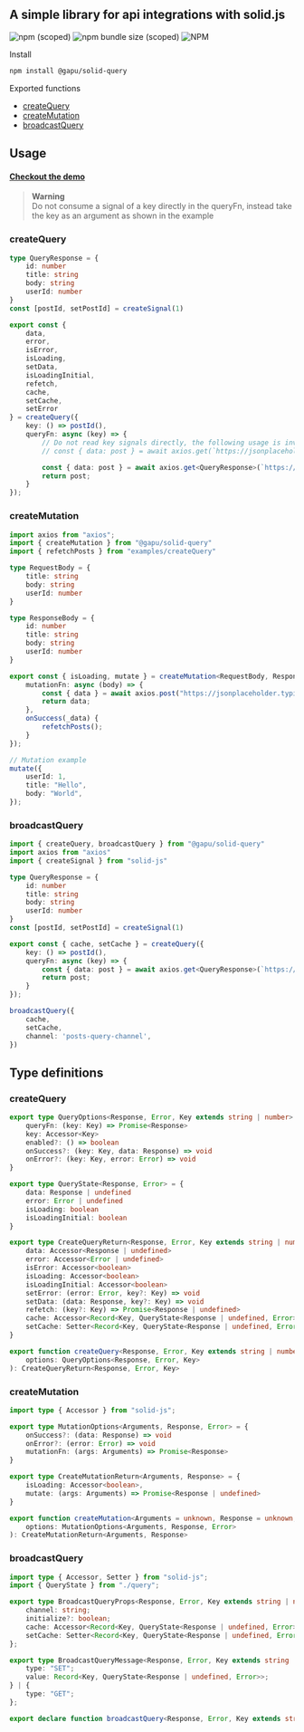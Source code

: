 ## A simple library for api integrations with solid.js
![npm (scoped)](https://img.shields.io/npm/v/%40gapu/solid-query)
![npm bundle size (scoped)](https://img.shields.io/bundlephobia/minzip/%40gapu/solid-query)
![NPM](https://img.shields.io/npm/l/%40gapu%2Fsolid-query)

Install
```bash
npm install @gapu/solid-query
```

Exported functions
- [createQuery](#createquery)
- [createMutation](#createmutation)
- [broadcastQuery](#broadcastquery)


## Usage
#### [Checkout the demo](https://stackblitz.com/edit/gapu-solid-query?file=src%2FApp.tsx)

> **Warning**  
> Do not consume a signal of a key directly in the queryFn, instead take the key as an argument as shown in the example

### createQuery
```ts
type QueryResponse = {
    id: number
    title: string
    body: string
    userId: number
}
const [postId, setPostId] = createSignal(1)

export const { 
    data,
    error,
    isError,
    isLoading,
    setData,
    isLoadingInitial,
    refetch,
    cache,
    setCache,
    setError
} = createQuery({
    key: () => postId(),
    queryFn: async (key) => {
        // Do not read key signals directly, the following usage is invalid:
        // const { data: post } = await axios.get(`https://jsonplaceholder.typicode.com/posts/${postId()}`);

        const { data: post } = await axios.get<QueryResponse>(`https://jsonplaceholder.typicode.com/posts/${key}`);
        return post;
    }
});
```

### createMutation
```ts
import axios from "axios";
import { createMutation } from "@gapu/solid-query"
import { refetchPosts } from "examples/createQuery"

type RequestBody = {
    title: string
    body: string
    userId: number
}

type ResponseBody = {
    id: number
    title: string
    body: string
    userId: number
}

export const { isLoading, mutate } = createMutation<RequestBody, ResponseBody>({
    mutationFn: async (body) => {
        const { data } = await axios.post("https://jsonplaceholder.typicode.com/posts", body);
        return data;
    },
    onSuccess(_data) {
        refetchPosts();
    }
});

// Mutation example
mutate({
    userId: 1,
    title: "Hello",
    body: "World",
});
```

### broadcastQuery
```ts
import { createQuery, broadcastQuery } from "@gapu/solid-query"
import axios from "axios"
import { createSignal } from "solid-js"

type QueryResponse = {
    id: number
    title: string
    body: string
    userId: number
}
const [postId, setPostId] = createSignal(1)

export const { cache, setCache } = createQuery({
    key: () => postId(),
    queryFn: async (key) => {
        const { data: post } = await axios.get<QueryResponse>(`https://jsonplaceholder.typicode.com/posts/${key}`);
        return post;
    }
});

broadcastQuery({
    cache,
    setCache,
    channel: 'posts-query-channel',
})
```

## Type definitions

### createQuery

```ts
export type QueryOptions<Response, Error, Key extends string | number> = {
    queryFn: (key: Key) => Promise<Response>
    key: Accessor<Key>
    enabled?: () => boolean
    onSuccess?: (key: Key, data: Response) => void
    onError?: (key: Key, error: Error) => void
}

export type QueryState<Response, Error> = {
    data: Response | undefined
    error: Error | undefined
    isLoading: boolean
    isLoadingInitial: boolean
}

export type CreateQueryReturn<Response, Error, Key extends string | number> = {
    data: Accessor<Response | undefined>
    error: Accessor<Error | undefined>
    isError: Accessor<boolean>
    isLoading: Accessor<boolean>
    isLoadingInitial: Accessor<boolean>
    setError: (error: Error, key?: Key) => void
    setData: (data: Response, key?: Key) => void
    refetch: (key?: Key) => Promise<Response | undefined>
    cache: Accessor<Record<Key, QueryState<Response | undefined, Error>>>
    setCache: Setter<Record<Key, QueryState<Response | undefined, Error>>>
}

export function createQuery<Response, Error, Key extends string | number>(
    options: QueryOptions<Response, Error, Key>
): CreateQueryReturn<Response, Error, Key>
```

### createMutation
```ts
import type { Accessor } from "solid-js";

export type MutationOptions<Arguments, Response, Error> = {
    onSuccess?: (data: Response) => void
    onError?: (error: Error) => void
    mutationFn: (args: Arguments) => Promise<Response>
}

export type CreateMutationReturn<Arguments, Response> = {
    isLoading: Accessor<boolean>,
    mutate: (args: Arguments) => Promise<Response | undefined>
}

export function createMutation<Arguments = unknown, Response = unknown, Error = unknown>(
    options: MutationOptions<Arguments, Response, Error>
): CreateMutationReturn<Arguments, Response>
```

### broadcastQuery
```ts
import type { Accessor, Setter } from "solid-js";
import { QueryState } from "./query";

export type BroadcastQueryProps<Response, Error, Key extends string | number> = {
    channel: string;
    initialize?: boolean;
    cache: Accessor<Record<Key, QueryState<Response | undefined, Error>>>;
    setCache: Setter<Record<Key, QueryState<Response | undefined, Error>>>;
};

export type BroadcastQueryMessage<Response, Error, Key extends string | number> = {
    type: "SET";
    value: Record<Key, QueryState<Response | undefined, Error>>;
} | {
    type: "GET";
};

export declare function broadcastQuery<Response, Error, Key extends string | number>(props: BroadcastQueryProps<Response, Error, Key>): void;
```
